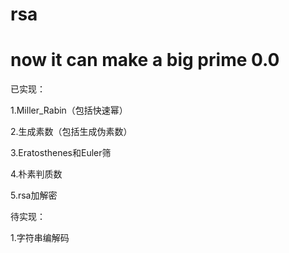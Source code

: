 # rsa

# now it can make a big prime 0.0

已实现：

1.Miller_Rabin（包括快速幂）

2.生成素数（包括生成伪素数）

3.Eratosthenes和Euler筛

4.朴素判质数

5.rsa加解密

待实现：

1.字符串编解码

